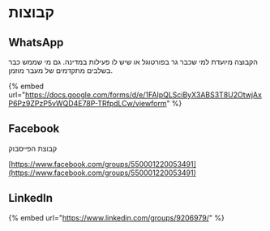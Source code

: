 # קבוצות

## WhatsApp

הקבוצה מיועדת למי שכבר גר בפורטוגל או שיש לו פעילות במדינה. גם מי שממש כבר בשלבים מתקדמים של מעבר מוזמן.

{% embed url="https://docs.google.com/forms/d/e/1FAIpQLSciByX3ABS3T8U2OtwjAxP6Pz9ZPzP5vWQD4E78P-TRfpdLCw/viewform" %}

## Facebook

קבוצת הפייסבוק

[https://www.facebook.com/groups/550001220053491](https://www.facebook.com/groups/550001220053491)

## LinkedIn

{% embed url="https://www.linkedin.com/groups/9206979/" %}
